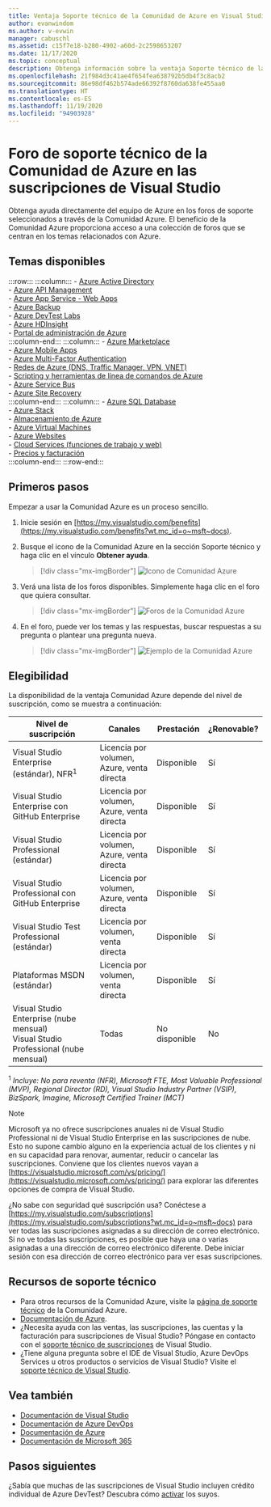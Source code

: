 ```yaml
---
title: Ventaja Soporte técnico de la Comunidad de Azure en Visual Studio Subscription | Microsoft Docs
author: evanwindom
ms.author: v-evwin
manager: cabuschl
ms.assetid: c15f7e18-b280-4902-a60d-2c2598653207
ms.date: 11/17/2020
ms.topic: conceptual
description: Obtenga información sobre la ventaja Soporte técnico de la Comunidad de Azure incluida en las suscripciones de Visual Studio.
ms.openlocfilehash: 21f984d3c41ae4f654fea638792b5db4f3c8acb2
ms.sourcegitcommit: 86e98df462b574ade66392f8760da638fe455aa0
ms.translationtype: HT
ms.contentlocale: es-ES
ms.lasthandoff: 11/19/2020
ms.locfileid: "94903928"
---
```

# <a name="azure-community-support-forum-in-visual-studio-subscriptions"></a>Foro de soporte técnico de la Comunidad de Azure en las suscripciones de Visual Studio
Obtenga ayuda directamente del equipo de Azure en los foros de soporte seleccionados a través de la Comunidad Azure.  El beneficio de la Comunidad Azure proporciona acceso a una colección de foros que se centran en los temas relacionados con Azure.

## <a name="available-topics"></a>Temas disponibles

:::row:::
    :::column:::
        - [Azure Active Directory](https://social.msdn.microsoft.com/forums/home?forum=WindowsAzureAD&filter=alltypes&sort=lastpostdesc)  
        - [Azure API Management](https://social.msdn.microsoft.com/Forums/home?forum=azureapimgmt&filter=alltypes&sort=lastpostdesc)  
        - [Azure App Service - Web Apps](https://social.msdn.microsoft.com/forums/home?forum=windowsazurewebsitespreview&filter=alltypes&sort=lastpostdesc)  
        - [Azure Backup](https://social.msdn.microsoft.com/forums/home?forum=windowsazureonlinebackup&filter=alltypes&sort=lastpostdesc)  
        - [Azure DevTest Labs](https://social.msdn.microsoft.com/forums/home?forum=AzureDevTestLabs&filter=alltypes&sort=lastpostdesc)  
        - [Azure HDInsight](https://social.msdn.microsoft.com/Forums/azure/home?forum=hdinsight&filter=alltypes&sort=lastpostdesc)  
        - [Portal de administración de Azure](https://social.msdn.microsoft.com/Forums/home?forum=windowsazuremanagement&filter=alltypes&sort=lastpostdesc)  
    :::column-end:::
    :::column:::
        - [Azure Marketplace](https://social.msdn.microsoft.com/forums/home?forum=DataMarket&filter=alltypes&sort=lastpostdesc)  
        - [Azure Mobile Apps](https://social.msdn.microsoft.com/forums/home?forum=azuremobile&filter=alltypes&sort=lastpostdesc)  
        - [Azure Multi-Factor Authentication](https://social.msdn.microsoft.com/Forums/azure/home?forum=windowsazureactiveauthentication&filter=alltypes&sort=lastpostdesc)  
        - [Redes de Azure (DNS, Traffic Manager, VPN, VNET)](https://social.msdn.microsoft.com/Forums/home?forum=WAVirtualMachinesVirtualNetwork&filter=alltypes&sort=lastpostdesc)  
        - [Scripting y herramientas de línea de comandos de Azure](https://social.msdn.microsoft.com/forums/home?forum=azurescripting&filter=alltypes&sort=lastpostdesc)  
        - [Azure Service Bus](https://social.msdn.microsoft.com/forums/home?forum=servbus&filter=alltypes&sort=lastpostdesc)  
        - [Azure Site Recovery](https://social.msdn.microsoft.com/forums/home?forum=hypervrecovmgr&filter=alltypes&sort=lastpostdesc)  
    :::column-end:::
    :::column:::
        - [Azure SQL Database](https://social.msdn.microsoft.com/Forums/home?forum=ssdsgetstarted&filter=alltypes&sort=lastpostdesc)  
        - [Azure Stack](https://social.msdn.microsoft.com/forums/home?forum=AzureStack&filter=alltypes&sort=lastpostdesc)  
        - [Almacenamiento de Azure](https://social.msdn.microsoft.com/Forums/home?forum=windowsazuredata&filter=alltypes&sort=lastpostdesc)  
        - [Azure Virtual Machines](https://social.msdn.microsoft.com/Forums/home?forum=WAVirtualMachinesforWindows&filter=alltypes&sort=lastpostdesc)  
        - [Azure Websites](https://social.msdn.microsoft.com/Forums/home?forum=windowsazurewebsitespreview&filter=alltypes&sort=lastpostdesc)  
        - [Cloud Services (funciones de trabajo y web)](https://social.msdn.microsoft.com/Forums/home?forum=windowsazuredevelopment&filter=alltypes&sort=lastpostdesc)  
        - [Precios y facturación](https://social.msdn.microsoft.com/Forums/azure/home?forum=windowsazurepurchasing&filter=alltypes&sort=lastpostdesc)  
    :::column-end:::
:::row-end:::

## <a name="get-started"></a>Primeros pasos
Empezar a usar la Comunidad Azure es un proceso sencillo.
1. Inicie sesión en [https://my.visualstudio.com/benefits](https://my.visualstudio.com/benefits?wt.mc_id=o~msft~docs).

2. Busque el icono de la Comunidad Azure en la sección Soporte técnico y haga clic en el vínculo **Obtener ayuda**.
    > [!div class="mx-imgBorder"]
    >![Icono de Comunidad Azure](_img/vs-azure-community/vs-azure-community-tile.png "Haga clic en el botón 'Obtener ayuda' en el icono de Comunidad Azure para comenzar.")

3. Verá una lista de los foros disponibles.  Simplemente haga clic en el foro que quiera consultar.
    > [!div class="mx-imgBorder"]
    > ![Foros de la Comunidad Azure](_img/vs-azure-community/vs-azure-community-forums.png "En la página de soporte técnico de la Comunidad Azure, seleccione los foros que prefiera.")

4. En el foro, puede ver los temas y las respuestas, buscar respuestas a su pregunta o plantear una pregunta nueva.
    > [!div class="mx-imgBorder"]
    > ![Ejemplo de la Comunidad Azure](_img/vs-azure-community/vs-azure-community-example.png "En el foro, puede consultar temas, buscar respuestas o publicar preguntas nuevas.")

## <a name="eligibility"></a>Elegibilidad
La disponibilidad de la ventaja Comunidad Azure depende del nivel de suscripción, como se muestra a continuación:

|                                          Nivel de suscripción                                           |     Canales      |    Prestación    | ¿Renovable? |
|-------------------------------------------------------------------------------------------------------|-------------------|---------------|------------|
|                           Visual Studio Enterprise (estándar), NFR<sup>1</sup>                            | Licencia por volumen, Azure, venta directa |   Disponible    |    Sí     |
|                           Visual Studio Enterprise con GitHub Enterprise                           | Licencia por volumen, Azure, venta directa |   Disponible    |    Sí     |
|                          Visual Studio Professional (estándar)                          | Licencia por volumen, Azure, venta directa |   Disponible    |    Sí     |
|                          Visual Studio Professional con GitHub Enterprise                          | Licencia por volumen, Azure, venta directa |   Disponible    |    Sí     |
|                              Visual Studio Test Professional (estándar)                               |    Licencia por volumen, venta directa     |   Disponible    |    Sí     |
|                                       Plataformas MSDN (estándar)                                       |    Licencia por volumen, venta directa     |   Disponible    |    Sí     |
| Visual Studio Enterprise (nube mensual) Visual Studio Professional (nube mensual)|        Todas        | No disponible |     No     |

<sup>1</sup>  *Incluye:  No para reventa (NFR), Microsoft FTE, Most Valuable Professional (MVP), Regional Director (RD), Visual Studio Industry Partner (VSIP), BizSpark, Imagine, Microsoft Certified Trainer (MCT)*

> [!NOTE]
> Microsoft ya no ofrece suscripciones anuales ni de Visual Studio Professional ni de Visual Studio Enterprise en las suscripciones de nube. Esto no supone cambio alguno en la experiencia actual de los clientes y ni en su capacidad para renovar, aumentar, reducir o cancelar las suscripciones. Conviene que los clientes nuevos vayan a [https://visualstudio.microsoft.com/vs/pricing/](https://visualstudio.microsoft.com/vs/pricing/) para explorar las diferentes opciones de compra de Visual Studio.

¿No sabe con seguridad qué suscripción usa?  Conéctese a [https://my.visualstudio.com/subscriptions](https://my.visualstudio.com/subscriptions?wt.mc_id=o~msft~docs) para ver todas las suscripciones asignadas a su dirección de correo electrónico. Si no ve todas las suscripciones, es posible que haya una o varias asignadas a una dirección de correo electrónico diferente.  Debe iniciar sesión con esa dirección de correo electrónico para ver esas suscripciones.

## <a name="support-resources"></a>Recursos de soporte técnico
- Para otros recursos de la Comunidad Azure, visite la [página de soporte técnico](https://azure.microsoft.com/support/forums/) de la Comunidad Azure.
- [Documentación de Azure](/azure/).
- ¿Necesita ayuda con las ventas, las suscripciones, las cuentas y la facturación para suscripciones de Visual Studio?  Póngase en contacto con el [soporte técnico de suscripciones](https://visualstudio.microsoft.com/subscriptions/support/) de Visual Studio.
- ¿Tiene alguna pregunta sobre el IDE de Visual Studio, Azure DevOps Services u otros productos o servicios de Visual Studio?  Visite el [soporte técnico de Visual Studio](https://visualstudio.microsoft.com/support/).

## <a name="see-also"></a>Vea también
- [Documentación de Visual Studio](/visualstudio/)
- [Documentación de Azure DevOps](/azure/devops/)
- [Documentación de Azure](/azure/)
- [Documentación de Microsoft 365](/microsoft-365/)

## <a name="next-steps"></a>Pasos siguientes
¿Sabía que muchas de las suscripciones de Visual Studio incluyen crédito individual de Azure DevTest?  Descubra cómo [activar](vs-azure.md) los suyos.